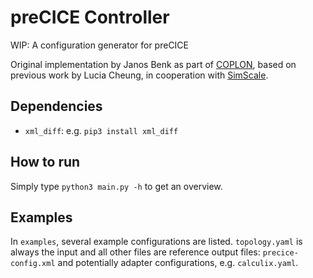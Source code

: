 # preCICE Controller
WIP: A configuration generator for preCICE

Original implementation by Janos Benk as part of [COPLON](http://coplon.de/), based on previous work by Lucia Cheung, in cooperation with [SimScale](https://www.simscale.com/).

## Dependencies

* `xml_diff`: e.g. `pip3 install xml_diff`

## How to run

Simply type `python3 main.py -h` to get an overview. 

## Examples

In `examples`, several example configurations are listed. `topology.yaml` is always the input and all other files are reference output files: `precice-config.xml` and potentially adapter configurations, e.g. `calculix.yaml`. 



